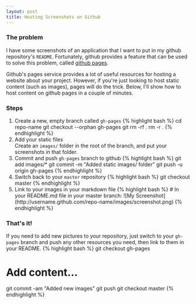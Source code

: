 ```yaml
---
layout: post
title: Hosting Screenshots on Github
---
```


### The problem
I have some screenshots of an application that I want to put in my github repository's `README`. Fortunately, github provides a feature that can be used to solve this problem, called [github pages](http://pages.github.com/).

Github's pages service provides a lot of useful resources for hosting a website about your project. However, if you're just looking to host static content (such as images), pages will do the trick. Below, I'll show how to host content on github pages in a couple of minutes.

### Steps

<ol>
    <li>Create a new, empty branch called <code>gh-pages</code>
{% highlight bash %}
cd repo-name
git checkout --orphan gh-pages
git rm -rf .
rm -r .
{% endhighlight %}
    </li>
    <li>Add your static files<br/>
        Create an <code>images/</code> folder in the root of the branch, and put your screenshots in that folder.
    </li>
    <li>Commit and push <code>gh-pages</code> branch to github
{% highlight bash %}
git add images/*
git commit -m "Added static images/ folder"
git push -u origin gh-pages
{% endhighlight %}
    </li>
    <li>Switch back to your <code>master</code> repository
{% highlight bash %}
git checkout master
{% endhighlight %}
    </li>
    <li>Link to your images in your markdown file
{% highlight bash %}
# In your README.md file in your master branch:
![My Screenshot](http://username.github.com/repo-name/images/screenshot.png)
{% endhighlight %}
    </li>
</ol>

### That's it!

If you need to add new pictures to your repository, just switch to your `gh-pages` branch and push any other resources you need, then link to them in your README.
{% highlight bash %}
git checkout gh-pages
# Add content...
git commit -am "Added new images"
git push
git checkout master
{% endhighlight %}